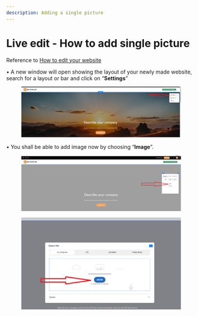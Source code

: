 ```yaml
---
description: Adding a single picture
---
```


# Live edit - How to add single picture

Reference to [How to edit your website](https://help.microweber.com/user-guide/live-edit-how-to-edit-you-site)

• A new window will open showing the layout of your newly made website, search for a layout or bar and click on “**Settings**”

<figure><img src=".gitbook/assets/image (2) (1) (1).png" alt=""><figcaption></figcaption></figure>

• You shall be able to add image now by choosing “**Image**”.

<figure><img src=".gitbook/assets/image (1) (1) (1) (1) (1).png" alt=""><figcaption></figcaption></figure>

<figure><img src=".gitbook/assets/image (2) (1) (1) (1).png" alt=""><figcaption></figcaption></figure>
